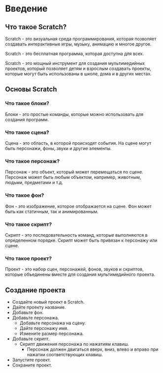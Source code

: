 # Введение

## Что такое Scratch?

Scratch - это визуальная среда программирования, которая позволяет создавать интерактивные игры, музыку, анимацию и многое другое. 

Scratch - это бесплатная программа, которая доступна для всех. 

Scratch - это мощный инструмент для создания мультимедийных проектов, который позволяет детям и взрослым создавать проекты, которые могут быть использованы в школе, дома и в других местах.

## Основы Scratch

### Что такое блоки?

Блоки - это простые команды, которые можно использовать для создания программ.

### Что такое сцена?

Сцена - это область, в которой происходят события. На сцене могут быть персонажи, фоны, звуки и другие элементы.

### Что такое персонаж?

Персонаж - это объект, который может перемещаться по сцене. Персонаж может быть любым объектом, например, животным, людьми, предметами и т.д.

### Что такое фон?

Фон - это изображение, которое отображается на сцене. Фон может быть как статичным, так и анимированным.

### Что такое скрипт?

Скрипт - это последовательность команд, которые выполняются в определенном порядке. Скрипт может быть привязан к персонажу или сцене.

### Что такое проект?

Проект - это набор сцен, персонажей, фонов, звуков и скриптов, которые объединены вместе для создания мультимедийного проекта.

## Создание проекта

* Создайте новый проект в Scratch.
* Дайте проекту название.
* Добавьте фон.
* Добавьте персонажа.
    * Добавьте персонажа на сцену.
    * Дайте персонажу имя.
    * Измените размер персонажа.
* Добавьте скрипт.
  * Скрипт движения персонажа по нажатиям клавиш.
     - Персонаж должен двигаться вверх, вниз, влево и вправо при нажатии соответствующих клавиш.
* Запустите проект.
* Сохраните проект.
